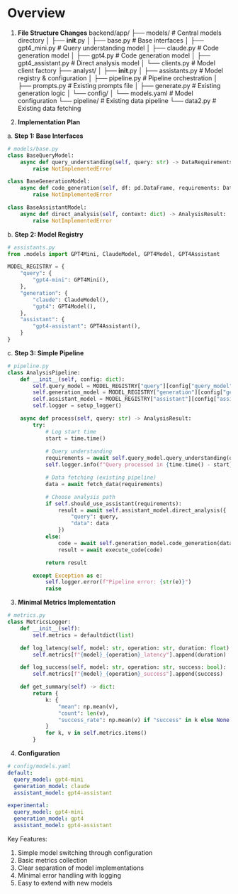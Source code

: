 # Overview

1. **File Structure Changes**
backend/app/
├── models/                    # Central models directory
│   ├── __init__.py
│   ├── base.py               # Base interfaces
│   ├── gpt4_mini.py          # Query understanding model
│   ├── claude.py             # Code generation model
│   ├── gpt4.py              # Code generation model
│   ├── gpt4_assistant.py     # Direct analysis model
│   └── clients.py            # Model client factory
├── analyst/
│   ├── __init__.py
│   ├── assistants.py         # Model registry & configuration
│   ├── pipeline.py           # Pipeline orchestration
│   ├── prompts.py           # Existing prompts file
│   ├── generate.py          # Existing generation logic
│   └── config/
│       └── models.yaml       # Model configuration
└── pipeline/                 # Existing data pipeline
    └── data2.py             # Existing data fetching

2. **Implementation Plan**

a. **Step 1: Base Interfaces**
```python
# models/base.py
class BaseQueryModel:
    async def query_understanding(self, query: str) -> DataRequirements:
        raise NotImplementedError

class BaseGenerationModel:
    async def code_generation(self, df: pd.DataFrame, requirements: DataRequirements) -> str:
        raise NotImplementedError

class BaseAssistantModel:
    async def direct_analysis(self, context: dict) -> AnalysisResult:
        raise NotImplementedError
```

b. **Step 2: Model Registry**
```python
# assistants.py
from .models import GPT4Mini, ClaudeModel, GPT4Model, GPT4Assistant

MODEL_REGISTRY = {
    "query": {
        "gpt4-mini": GPT4Mini(),
    },
    "generation": {
        "claude": ClaudeModel(),
        "gpt4": GPT4Model(),
    },
    "assistant": {
        "gpt4-assistant": GPT4Assistant(),
    }
}
```

c. **Step 3: Simple Pipeline**
```python
# pipeline.py
class AnalysisPipeline:
    def __init__(self, config: dict):
        self.query_model = MODEL_REGISTRY["query"][config["query_model"]]
        self.generation_model = MODEL_REGISTRY["generation"][config["generation_model"]]
        self.assistant_model = MODEL_REGISTRY["assistant"][config["assistant_model"]]
        self.logger = setup_logger()

    async def process(self, query: str) -> AnalysisResult:
        try:
            # Log start time
            start = time.time()
            
            # Query understanding
            requirements = await self.query_model.query_understanding(query)
            self.logger.info(f"Query processed in {time.time() - start}s")

            # Data fetching (existing pipeline)
            data = await fetch_data(requirements)

            # Choose analysis path
            if self.should_use_assistant(requirements):
                result = await self.assistant_model.direct_analysis({
                    "query": query,
                    "data": data
                })
            else:
                code = await self.generation_model.code_generation(data, requirements)
                result = await execute_code(code)

            return result

        except Exception as e:
            self.logger.error(f"Pipeline error: {str(e)}")
            raise
```

3. **Minimal Metrics Implementation**
```python
# metrics.py
class MetricsLogger:
    def __init__(self):
        self.metrics = defaultdict(list)

    def log_latency(self, model: str, operation: str, duration: float):
        self.metrics[f"{model}_{operation}_latency"].append(duration)

    def log_success(self, model: str, operation: str, success: bool):
        self.metrics[f"{model}_{operation}_success"].append(success)

    def get_summary(self) -> dict:
        return {
            k: {
                "mean": np.mean(v),
                "count": len(v),
                "success_rate": np.mean(v) if "success" in k else None
            }
            for k, v in self.metrics.items()
        }
```

4. **Configuration**
```yaml
# config/models.yaml
default:
  query_model: gpt4-mini
  generation_model: claude
  assistant_model: gpt4-assistant

experimental:
  query_model: gpt4-mini
  generation_model: gpt4
  assistant_model: gpt4-assistant
```

Key Features:
1. Simple model switching through configuration
2. Basic metrics collection
3. Clear separation of model implementations
4. Minimal error handling with logging
5. Easy to extend with new models

